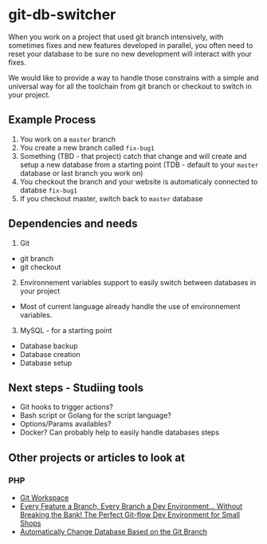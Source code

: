 # git-db-switcher

When you work on a project that used git branch intensively, with sometimes fixes and new features developed in parallel, you often need to reset your database to be sure no new development will interact with your fixes.

We would like to provide a way to handle those constrains with a simple and universal way for all the toolchain from git branch or checkout to switch in your project.

## Example Process

1. You work on a `master` branch
2. You create a new branch called `fix-bug1`
3. Something (TBD - that project) catch that change and will create and setup a new database from a starting point (TDB - default to your `master` database or last branch you work on)
4. You checkout the branch and your website is automaticaly connected to databse `fix-bug1`
5. If you checkout master, switch back to `master` database

## Dependencies and needs

1. Git
  * git branch
  * git checkout
2. Environnement variables support to easily switch between databases in your project
  * Most of current language already handle the use of environnement variables.
3. MySQL - for a starting point
  * Database backup
  * Database creation
  * Database setup

## Next steps - Studiing tools
* Git hooks to trigger actions?
* Bash script or Golang for the script language?
* Options/Params availables?
* Docker? Can probably help to easily handle databases steps

## Other projects or articles to look at

### PHP

* [Git Workspace](https://github.com/sandervd/git-workspace)
* [Every Feature a Branch, Every Branch a Dev Environment... Without Breaking the Bank! The Perfect Git-flow Dev Environment for Small Shops](https://ohthehugemanatee.org/blog/2013/09/02/every-feature-a-branch-every-branch-a-dev-environment-without-breaking-the-bank-the-perfect-git-flow-dev-environment-for-small-shops/)
* [Automatically Change Database Based on the Git Branch](http://foggyperspective.com/article/automatically-change-database-based-git-branch)

